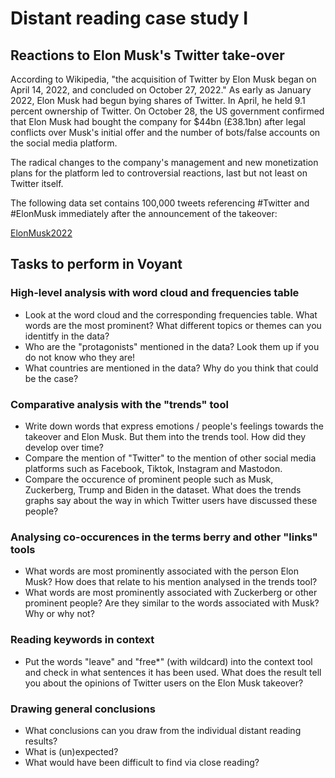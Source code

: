 # Distant reading case study I

## Reactions to Elon Musk's Twitter take-over

According to Wikipedia, "the acquisition of Twitter by Elon Musk began on April 14, 2022, and concluded on October 27, 2022."
As early as January 2022, Elon Musk had begun bying shares of Twitter. In April, he held 9.1 percent ownership of Twitter.
On October 28, the US government confirmed that Elon Musk had bought the company for $44bn (£38.1bn) after legal conflicts
over Musk's initial offer and the number of bots/false accounts on the social media platform.

The radical changes to the company's management and new monetization plans for the platform led to controversial reactions,
last but not least on Twitter itself.

The following data set contains 100,000 tweets referencing #Twitter and #ElonMusk immediately after the announcement of the takeover:

[ElonMusk2022](https://raw.githubusercontent.com/MonikaBarget/DistantReading/main/Twitter_ElonMusk2022/ElonMusk2022_cleaned-with-Python.txt)

## Tasks to perform in Voyant

### High-level analysis with word cloud and frequencies table

- Look at the word cloud and the corresponding frequencies table. What words are the most prominent? What different topics or themes can you identitfy in the data?
- Who are the "protagonists" mentioned in the data? Look them up if you do not know who they are!
- What countries are mentioned in the data? Why do you think that could be the case?

### Comparative analysis with the "trends" tool

- Write down words that express emotions / people's feelings towards the takeover and Elon Musk. But them into the trends tool. How did they develop over time?
- Compare the mention of "Twitter" to the mention of other social media platforms such as Facebook, Tiktok, Instagram and Mastodon. 
- Compare the occurence of prominent people such as Musk, Zuckerberg, Trump and Biden in the dataset. What does the trends graphs say about the way in which Twitter users have discussed these people?

### Analysing co-occurences in the terms berry and other "links" tools

- What words are most prominently associated with the person Elon Musk? How does that relate to his mention analysed in the trends tool?
- What words are most prominently associated with Zuckerberg or other prominent people? Are they similar to the words associated with Musk? Why or why not?

### Reading keywords in context

- Put the words "leave" and "free*" (with wildcard) into the context tool and check in what sentences it has been used. What does the result tell you about the opinions of Twitter users on the Elon Musk takeover?

### Drawing general conclusions

- What conclusions can you draw from the individual distant reading results?
- What is (un)expected?
- What would have been difficult to find via close reading?
